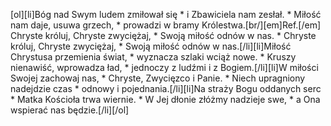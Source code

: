 [ol][li]Bóg nad Swym ludem zmiłował się * i Zbawiciela nam zesłał. * Miłość nam daje, usuwa grzech, * prowadzi w bramy Królestwa.[br/][em]Ref.[/em] Chryste króluj, Chryste zwyciężaj, * Swoją miłość odnów w nas. * Chryste króluj, Chryste zwyciężaj, * Swoją miłość odnów w nas.[/li][li]Miłość Chrystusa przemienia świat, * wyznacza szlaki wciąż nowe. * Kruszy nienawiść, wprowadza ład, * jednoczy z ludźmi i z Bogiem.[/li][li]W miłości Swojej zachowaj nas, * Chryste, Zwycięzco i Panie. * Niech upragniony nadejdzie czas * odnowy i pojednania.[/li][li]Na straży Bogu oddanych serc * Matka Kościoła trwa wiernie. * W Jej dłonie złóżmy nadzieje swe, * a Ona wspierać nas będzie.[/li][/ol]